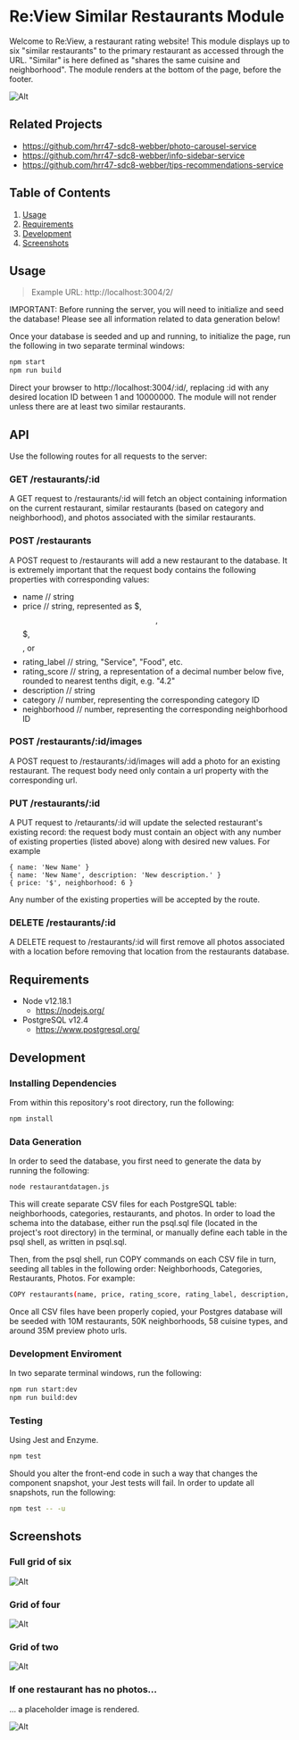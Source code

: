 # Re:View Similar Restaurants Module
Welcome to Re:View, a restaurant rating website! This module displays up to six "similar restaurants" to the primary restaurant as accessed through the URL. "Similar" is here defined as "shares the same cuisine and neighborhood". The module renders at the bottom of the page, before the footer.

![Alt ](/screenshots/similar-grid-6.png?raw=true "Similar restaurants full grid of six")

## Related Projects
  - https://github.com/hrr47-sdc8-webber/photo-carousel-service
  - https://github.com/hrr47-sdc8-webber/info-sidebar-service
  - https://github.com/hrr47-sdc8-webber/tips-recommendations-service

## Table of Contents
1. [Usage](#Usage)
2. [Requirements](#Requirements)
3. [Development](#Development)
4. [Screenshots](#Screenshots)

## Usage
> Example URL: http://localhost:3004/2/

IMPORTANT: Before running the server, you will need to initialize and seed the database! Please see all information related to data generation below! 

Once your database is seeded and up and running, to initialize the page, run the following in two separate terminal windows:

```sh
npm start
npm run build
```

Direct your browser to http://localhost:3004/:id/, replacing :id with any desired location ID between 1 and 10000000. The module will not render unless there are at least two similar restaurants.

## API

Use the following routes for all requests to the server:

### GET /restaurants/:id

A GET request to /restaurants/:id will fetch an object containing information on the current restaurant, similar restaurants (based on category and neighborhood), and photos associated with the similar restaurants.

### POST /restaurants

A POST request to /restaurants will add a new restaurant to the database. It is extremely important that the request body contains the following properties with corresponding values:
 - name // string
 - price // string, represented as  $, $$, $$$, $$$$, or $$$$
 - rating_label // string, "Service", "Food", etc.
 - rating_score // string, a representation of a decimal number below five, rounded to nearest tenths digit, e.g. "4.2"
 - description // string
 - category // number, representing the corresponding category ID
 - neighborhood // number, representing the corresponding neighborhood ID

### POST /restaurants/:id/images

A POST request to /restaurants/:id/images will add a photo for an existing restaurant. The request body need only contain a url property with the corresponding url.

### PUT /restaurants/:id

A PUT request to /retaurants/:id will update the selected restaurant's existing record: the request body must contain an object with any number of existing properties (listed above) along with desired new values. For example

```
{ name: 'New Name' }
{ name: 'New Name', description: 'New description.' }
{ price: '$', neighborhood: 6 }
```
Any number of the existing properties will be accepted by the route.

### DELETE /restaurants/:id

A DELETE request to /restaurants/:id will first remove all photos associated with a location before removing that location from the restaurants database.


## Requirements
- Node v12.18.1
  - https://nodejs.org/
- PostgreSQL v12.4
  - https://www.postgresql.org/

## Development

### Installing Dependencies
From within this repository's root directory, run the following:
```sh
npm install
```

### Data Generation
In order to seed the database, you first need to generate the data by running the following:
```sh
node restaurantdatagen.js
```
This will create separate CSV files for each PostgreSQL table: neighborhoods, categories, restaurants, and photos. In order to load the schema into the database, either run the psql.sql file (located in the project's root directory) in the terminal, or manually define each table in the psql shell, as written in psql.sql. 

Then, from the psql shell, run COPY commands on each CSV file in turn, seeding all tables in the following order: Neighborhoods, Categories, Restaurants, Photos. For example:

```sh
COPY restaurants(name, price, rating_score, rating_label, description, category, neighborhood) FROM '/path/to/restaurantdata.csv' DELIMITER '|' CSV HEADER;
```
Once all CSV files have been properly copied, your Postgres database will be seeded with 10M restaurants, 50K neighborhoods, 58 cuisine types, and around 35M preview photo urls.

### Development Enviroment
In two separate terminal windows, run the following:
```sh
npm run start:dev
npm run build:dev
```

### Testing
Using Jest and Enzyme.
```sh
npm test
```
Should you alter the front-end code in such a way that changes the component snapshot, your Jest tests will fail. In order to update all snapshots, run the following:

```sh
npm test -- -u
```

## Screenshots

### Full grid of six

![Alt ](/screenshots/similar-grid-6.png?raw=true "Similar restaurants full grid of six")

### Grid of four

![Alt ](/screenshots/similar-grid-4.png?raw=true "Similar restaurants grid of four")

### Grid of two

![Alt ](/screenshots/similar-grid-2.png?raw=true "Similar restaurants grid of two")

### If one restaurant has no photos...
... a placeholder image is rendered.

![Alt ](/screenshots/similar-with-exception.png?raw=true "One restaurant has no photos")
